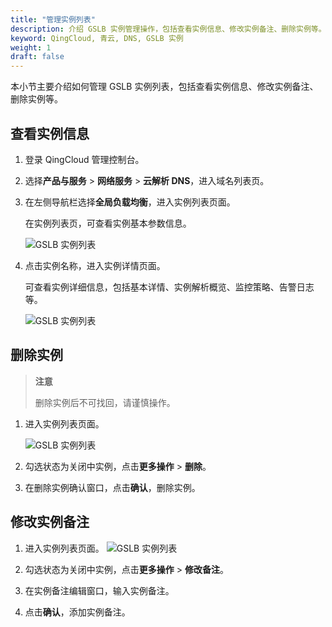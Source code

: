 ```yaml
---
title: "管理实例列表"
description: 介绍 GSLB 实例管理操作，包括查看实例信息、修改实例备注、删除实例等。
keyword: QingCloud, 青云, DNS, GSLB 实例
weight: 1
draft: false
---
```


本小节主要介绍如何管理 GSLB 实例列表，包括查看实例信息、修改实例备注、删除实例等。

## 查看实例信息

1. 登录 QingCloud 管理控制台。
2. 选择**产品与服务** > **网络服务** > **云解析 DNS**，进入域名列表页。
3. 在左侧导航栏选择**全局负载均衡**，进入实例列表页面。
  
   在实例列表页，可查看实例基本参数信息。
   
   ![GSLB 实例列表](../_image/gslb_policy_list.png)

4. 点击实例名称，进入实例详情页面。
   
   可查看实例详细信息，包括基本详情、实例解析概览、监控策略、告警日志等。
   
   ![GSLB 实例列表](../_image/gslb_instance_detail.png)

## 删除实例

> **注意**
>
> 删除实例后不可找回，请谨慎操作。

1. 进入实例列表页面。
   
   ![GSLB 实例列表](../_image/gslb_policy_list.png)

2. 勾选状态为关闭中实例，点击**更多操作** > **删除**。
3. 在删除实例确认窗口，点击**确认**，删除实例。
   
## 修改实例备注

1. 进入实例列表页面。
   ![GSLB 实例列表](../_image/gslb_policy_list.png)
2. 勾选状态为关闭中实例，点击**更多操作** > **修改备注**。
   
3. 在实例备注编辑窗口，输入实例备注。
4. 点击**确认**，添加实例备注。
